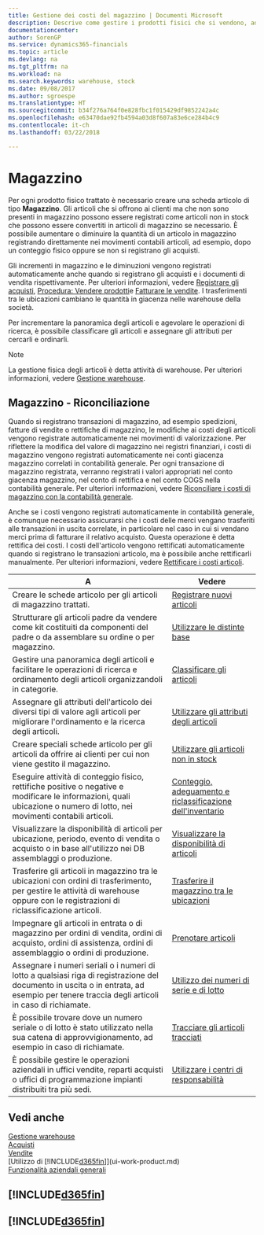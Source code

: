 ```yaml
---
title: Gestione dei costi del magazzino | Documenti Microsoft
description: Descrive come gestire i prodotti fisici che si vendono, ad esempio, la gestione dello stock nella warehouse.
documentationcenter: 
author: SorenGP
ms.service: dynamics365-financials
ms.topic: article
ms.devlang: na
ms.tgt_pltfrm: na
ms.workload: na
ms.search.keywords: warehouse, stock
ms.date: 09/08/2017
ms.author: sgroespe
ms.translationtype: HT
ms.sourcegitcommit: b34f276a764f0e828fbc1f015429df9852242a4c
ms.openlocfilehash: e63470dae92fb4594a03d8f607a83e6ce284b4c9
ms.contentlocale: it-ch
ms.lasthandoff: 03/22/2018

---
```


# <a name="inventory"></a>Magazzino
Per ogni prodotto fisico trattato è necessario creare una scheda articolo di tipo **Magazzino**. Gli articoli che si offrono ai clienti ma che non sono presenti in magazzino possono essere registrati come articoli non in stock che possono essere convertiti in articoli di magazzino se necessario. È possibile aumentare o diminuire la quantità di un articolo in magazzino registrando direttamente nei movimenti contabili articoli, ad esempio, dopo un conteggio fisico oppure se non si registrano gli acquisti.

Gli incrementi in magazzino e le diminuzioni vengono registrati automaticamente anche quando si registrano gli acquisti e i documenti di vendita rispettivamente. Per ulteriori informazioni, vedere [Registrare gli acquisti](purchasing-how-record-purchases.md), [Procedura: Vendere prodotti](sales-how-sell-products.md)e [Fatturare le vendite](sales-how-invoice-sales.md). I trasferimenti tra le ubicazioni cambiano le quantità in giacenza nelle warehouse della società.   

Per incrementare la panoramica degli articoli e agevolare le operazioni di ricerca, è possibile classificare gli articoli e assegnare gli attributi per cercarli e ordinarli.

> [!NOTE]
> La gestione fisica degli articoli è detta attività di warehouse. Per ulteriori informazioni, vedere [Gestione warehouse](warehouse-manage-warehouse.md).

## <a name="inventory-reconciliation"></a>Magazzino - Riconciliazione
Quando si registrano transazioni di magazzino, ad esempio spedizioni, fatture di vendite o rettifiche di magazzino, le modifiche ai costi degli articoli vengono registrate automaticamente nei movimenti di valorizzazione. Per riflettere la modifica del valore di magazzino nei registri finanziari, i costi di magazzino vengono registrati automaticamente nei conti giacenza magazzino correlati in contabilità generale. Per ogni transazione di magazzino registrata, verranno registrati i valori appropriati nel conto giacenza magazzino, nel conto di rettifica e nel conto COGS nella contabilità generale. Per ulteriori informazioni, vedere [Riconciliare i costi di magazzino con la contabilità generale](finance-how-to-post-inventory-costs-to-the-general-ledger.md).

Anche se i costi vengono registrati automaticamente in contabilità generale, è comunque necessario assicurarsi che i costi delle merci vengano trasferiti alle transazioni in uscita correlate, in particolare nel caso in cui si vendano merci prima di fatturare il relativo acquisto. Questa operazione è detta rettifica dei costi. I costi dell'articolo vengono rettificati automaticamente quando si registrano le transazioni articolo, ma è possibile anche rettificarli manualmente. Per ulteriori informazioni, vedere [Rettificare i costi articoli](inventory-how-adjust-item-costs.md).

|A |Vedere |
|---|----|
|Creare le schede articolo per gli articoli di magazzino trattati.|[Registrare nuovi articoli](inventory-how-register-new-items.md)|
|Strutturare gli articoli padre da vendere come kit costituiti da componenti del padre o da assemblare su ordine o per magazzino.|[Utilizzare le distinte base](inventory-how-work-BOMs.md)|
|Gestire una panoramica degli articoli e facilitare le operazioni di ricerca e ordinamento degli articoli organizzandoli in categorie.|[Classificare gli articoli](inventory-how-categorize-items.md)|
|Assegnare gli attributi dell'articolo dei diversi tipi di valore agli articoli per migliorare l'ordinamento e la ricerca degli articoli.|[Utilizzare gli attributi degli articoli](inventory-how-work-item-attributes.md)|
|Creare speciali schede articolo per gli articoli da offrire ai clienti per cui non viene gestito il magazzino.|[Utilizzare gli articoli non in stock](inventory-how-work-nonstock-items.md)|
|Eseguire attività di conteggio fisico, rettifiche positive o negative e modificare le informazioni, quali ubicazione o numero di lotto, nei movimenti contabili articoli.|[Conteggio, adeguamento e riclassificazione dell'inventario](inventory-how-count-adjust-reclassify.md)|
|Visualizzare la disponibilità di articoli per ubicazione, periodo, evento di vendita o acquisto o in base all'utilizzo nei DB assemblaggi o produzione.|[Visualizzare la disponibilità di articoli](inventory-how-availability-overview.md)|
|Trasferire gli articoli in magazzino tra le ubicazioni con ordini di trasferimento, per gestire le attività di warehouse oppure con le registrazioni di riclassificazione articoli.|[Trasferire il magazzino tra le ubicazioni](inventory-how-transfer-between-locations.md)|
|Impegnare gli articoli in entrata o di magazzino per ordini di vendita, ordini di acquisto, ordini di assistenza, ordini di assemblaggio o ordini di produzione.|[Prenotare articoli](inventory-how-to-reserve-items.md)|
|Assegnare i numeri seriali o i numeri di lotto a qualsiasi riga di registrazione del documento in uscita o in entrata, ad esempio per tenere traccia degli articoli in caso di richiamate.|[Utilizzo dei numeri di serie e di lotto](inventory-how-work-item-tracking.md)|
|È possibile trovare dove un numero seriale o di lotto è stato utilizzato nella sua catena di approvvigionamento, ad esempio in caso di richiamate.|[Tracciare gli articoli tracciati](inventory-how-to-trace-item-tracked-items.md)|
|È possibile gestire le operazioni aziendali in uffici vendite, reparti acquisti o uffici di programmazione impianti distribuiti tra più sedi.|[Utilizzare i centri di responsabilità](inventory-responsibility-centers.md)|

## <a name="see-also"></a>Vedi anche  
[Gestione warehouse](warehouse-manage-warehouse.md)  
[Acquisti](purchasing-manage-purchasing.md)  
[Vendite](sales-manage-sales.md)    
[Utilizzo di [!INCLUDE[d365fin](includes/d365fin_md.md)]](ui-work-product.md)  
[Funzionalità aziendali generali](ui-across-business-areas.md)

## [!INCLUDE[d365fin](includes/free_trial_md.md)]  
## [!INCLUDE[d365fin](includes/training_link_md.md)]

